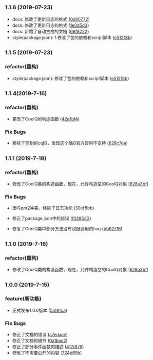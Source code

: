 ## <small>1.1.6 (2019-07-23)</small>

* docs: 修改了更新日志的格式 ([0d80772](https://github.com/CaoMeiYouRen/node-cq-robot/commit/0d80772))
* docs: 修改了更新日志的格式 ([1e0d5d3](https://github.com/CaoMeiYouRen/node-cq-robot/commit/1e0d5d3))
* docs: 新增了自动生成的文档 ([69f8222](https://github.com/CaoMeiYouRen/node-cq-robot/commit/69f8222))
* style(package.json): 1.修改了包的依赖和script脚本 ([e512f8b](https://github.com/CaoMeiYouRen/node-cq-robot/commit/e512f8b))

## <small>1.1.5 (2019-07-23)</small>

### refactor(重构)

* style(package.json): 修改了包的依赖和script脚本 ([e512f8b](https://github.com/CaoMeiYouRen/node-cq-robot/commit/e512f8b))

    

## <small>1.1.4(2019-7-16)</small>

### refactor(重构)

-    更改了CoolQ的构造函数 ([42e1bf4](https://github.com/CaoMeiYouRen/node-cq-robot/commit/42e1bf4))

### Fix Bugs

-   移除了签到的cq码，发现这个酷Q官方暂时不支持 ([628c7ea](https://github.com/CaoMeiYouRen/node-cq-robot/commit/628c7ea))

    

## <small>1.1.1 (2019-7-18)</small>

### refactor(重构)

-    修改了CoolQ类的构造函数，现在，允许构造空的CoolQ对象 ([628a3bf](https://github.com/CaoMeiYouRen/node-cq-robot/commit/628a3bf))

### Fix Bugs

-   因与pm2冲突，移除了日志功能 ([30ef8bb](https://github.com/CaoMeiYouRen/node-cq-robot/commit/30ef8bb))

-   修正了package.json中的错误 ([f048543](https://github.com/CaoMeiYouRen/node-cq-robot/commit/f048543))

-   修复了CoolQ类中部分方法没有权限调用的bug ([bb92716](https://github.com/CaoMeiYouRen/node-cq-robot/commit/bb92716))

    

## <small>1.1.0 (2019-7-16)</small>

### refactor(重构)

-    修改了CoolQ类的构造函数，现在，允许构造空的CoolQ对象 ([628a3bf](https://github.com/CaoMeiYouRen/node-cq-robot/commit/628a3bf))

     

## <small>1.0.0 (2019-7-15)</small>

### feature(新功能)

* 正式发布1.0.0版本 ([5a191ca](https://github.com/CaoMeiYouRen/node-cq-robot/commit/5a191ca))

### Fix Bugs

-   修正了文档的错误 ([a7edaae](https://github.com/CaoMeiYouRen/node-cq-robot/commit/a7edaae))
-   修正了文档的细节 ([0a1bac2](https://github.com/CaoMeiYouRen/node-cq-robot/commit/0a1bac2))
-   修正了部分事件函数的描述 ([417df76](https://github.com/CaoMeiYouRen/node-cq-robot/commit/417df76))
-   修改了不需要公开的内容 ([724d69b](https://github.com/CaoMeiYouRen/node-cq-robot/commit/724d69b))

